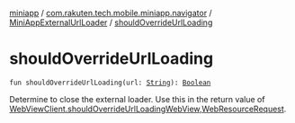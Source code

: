 [miniapp](../../index.md) / [com.rakuten.tech.mobile.miniapp.navigator](../index.md) / [MiniAppExternalUrlLoader](index.md) / [shouldOverrideUrlLoading](./should-override-url-loading.md)

# shouldOverrideUrlLoading

`fun shouldOverrideUrlLoading(url: `[`String`](https://kotlinlang.org/api/latest/jvm/stdlib/kotlin/-string/index.html)`): `[`Boolean`](https://kotlinlang.org/api/latest/jvm/stdlib/kotlin/-boolean/index.html)

Determine to close the external loader.
Use this in the return value of [WebViewClient.shouldOverrideUrlLoadingWebView,WebResourceRequest](#).

